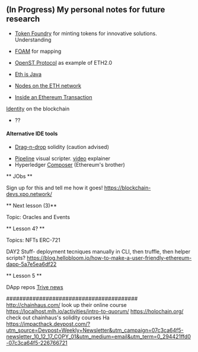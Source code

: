 ## (In Progress) My personal notes for future research

- [Token Foundry](https://tokenfoundry.com/) for minting tokens for innovative solutions.
  Understanding
- [FOAM](https://mapguide.foam.space/) for mapping
- [OpenST Protocol](https://github.com/OpenSTFoundation/mosaic-contracts) as example of ETH2.0
- [Eth is Java](https://www.programmableweb.com/news/why-ethereum-java-blockchain/analysis/2018/08/30)
- [Nodes on the ETH network](https://www.ethernodes.org/network/1)

- [Inside an Ethereum Transaction](https://medium.com/@codetractio/inside-an-ethereum-transaction-fa94ffca912f)

[Identity](https://medium.com/uport/privacy-preserving-identity-system-for-ethereum-dapps-a3352d1a93e8) on the blockchain

- ??

#### Alternative IDE tools

- [Drag-n-drop](http://etherscripter.com/0-5-1/) solidity (caution advised)

* [Pipeline](http://pipeos.one/) visual scripter. [video](https://www.youtube.com/watch?v=-LHvdZZUrss) explainer
* Hyperledger [Composer](https://www.hyperledger.org/projects/composer) (Ethereum's brother)

** JObs **

Sign up for this and tell me how it goes! https://blockchain-devs.xpo.network/

** Next lesson (3)**

Topic: Oracles and Events

** Lesson 4? **

Topics: NFTs ERC-721

DAY2 Stuff- deployment tecniques
manually in CLI, then truffle, then helper scripts?
https://blog.hellobloom.io/how-to-make-a-user-friendly-ethereum-dapp-5a7e5ea6df22

** Lesson 5 **

DApp repos
[Trive news](https://github.com/trivenews/Dapp-team)

########################################
http://chainhaus.com/ look up their online course
https://localhost.mlh.io/activities/intro-to-quorum/
https://holochain.org/
check out chainhaus's solidity courses
Ha https://impacthack.devpost.com/?utm_source=Devpost+Weekly+Newsletter&utm_campaign=07c3ca64f5-newsletter_10_12_17_COPY_01&utm_medium=email&utm_term=0_294421ffd0-07c3ca64f5-226766721
